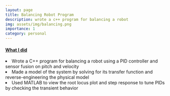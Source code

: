 ```yaml
---
layout: page
title: Balancing Robot Program
description: wrote a c++ program for balancing a robot
img: assets/img/balancing.png
importance: 1
category: personal
---
```


#### <u>What I did</u>
<li>Wrote a C++ program for balancing a robot using a PID controller and sensor fusion on pitch and velocity</li>
<li>Made a model of the system by solving for its transfer function and reverse-engineering the physical model</li>
<li>Used MATLAB to view the root locus plot and step response to tune PIDs by checking the transient behavior</li>